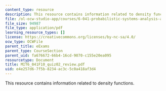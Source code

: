 ```yaml
---
content_type: resource
description: This resource contains information related to density functions.
file: /ol-ocw-studio-app/courses/6-041-probabilistic-systems-analysis-and-applied-probability-fall-2010/e4e257d67f5b8234ac3c5c0a418af3d4_MIT6_041F10_quiz02_review.pdf
file_size: 94987
file_type: application/pdf
learning_resource_types: []
license: https://creativecommons.org/licenses/by-nc-sa/4.0/
ocw_type: OCWFile
parent_title: eExams
parent_type: CourseSection
parent_uid: fa676672-66b4-16cd-9070-c155e20ea095
resourcetype: Document
title: MIT6_041F10_quiz02_review.pdf
uid: e4e257d6-7f5b-8234-ac3c-5c0a418af3d4
---
```

This resource contains information related to density functions.